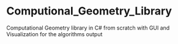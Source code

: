 # Computional_Geometry_Library
Computational Geometry library in C# from scratch with GUI and Visualization for the algorithms output 
